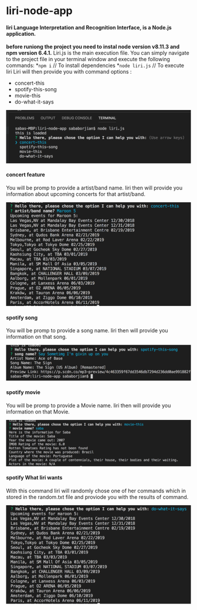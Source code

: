 # liri-node-app
#### **liri** Language Interpretation and Recognition Interface, is a Node.js application. 
**before runiong the project you need to instal node version v8.11.3 and npm version 6.4.1.**
Liri.js is the main execution file. 
You can simply navigate to the project file in your terminal window and execute the following commands:
*```npm i``` // To install dependencies 
*```node liri.js``` // To execute liri
Liri will then provide you with command options : 
* concert-this
* spotify-this-song
* movie-this
* do-what-it-says

![execute liri](/Images/command.png)

#### concert feature
You will be promp to provide a artist/band name. liri then will provide you information about upcoming concerts for that artist/band.

![concert](/Images/concert.png)

#### spotify song
You will be promp to provide a song name. liri then will provide you information on that song.

![song](/Images/song.png)

#### spotify movie
You will be promp to provide a Movie name. liri then will provide you information on that Movie.

![movie](/Images/movie.png)

#### spotify What liri wants
With this command liri will randomly chose one of her commands which in stored in the random.txt file and proviode you with the results of command.

![movie](/Images/whateves.png)
